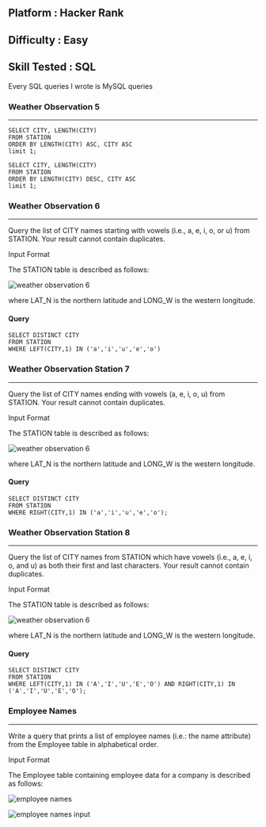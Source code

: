 ## Platform : Hacker Rank
## Difficulty : Easy
## Skill Tested : SQL

Every SQL queries I wrote is MySQL queries

### Weather Observation 5
---
```
SELECT CITY, LENGTH(CITY)
FROM STATION 
ORDER BY LENGTH(CITY) ASC, CITY ASC
limit 1;

SELECT CITY, LENGTH(CITY)
FROM STATION 
ORDER BY LENGTH(CITY) DESC, CITY ASC
limit 1;
```

### Weather Observation 6
---
Query the list of CITY names starting with vowels (i.e., a, e, i, o, or u) from STATION. Your result cannot contain duplicates.

Input Format

The STATION table is described as follows:

![weather observation 6](https://github.com/anaswick/my_portfolio/assets/24541471/d157be95-6f29-4413-858b-b2b66ef0dea9)

where LAT_N is the northern latitude and LONG_W is the western longitude.

#### Query

```
SELECT DISTINCT CITY
FROM STATION
WHERE LEFT(CITY,1) IN ('a','i','u','e','o')
```


### Weather Observation Station 7
---
Query the list of CITY names ending with vowels (a, e, i, o, u) from STATION. Your result cannot contain duplicates.

Input Format

The STATION table is described as follows:

![weather observation 6](https://github.com/anaswick/my_portfolio/assets/24541471/d157be95-6f29-4413-858b-b2b66ef0dea9)

where LAT_N is the northern latitude and LONG_W is the western longitude.

#### Query
```
SELECT DISTINCT CITY
FROM STATION
WHERE RIGHT(CITY,1) IN ('a','i','u','e','o');
```

### Weather Observation Station 8
---
Query the list of CITY names from STATION which have vowels (i.e., a, e, i, o, and u) as both their first and last characters. Your result cannot contain duplicates.

Input Format

The STATION table is described as follows:

![weather observation 6](https://github.com/anaswick/my_portfolio/assets/24541471/d157be95-6f29-4413-858b-b2b66ef0dea9)

where LAT_N is the northern latitude and LONG_W is the western longitude.

#### Query
```
SELECT DISTINCT CITY
FROM STATION
WHERE LEFT(CITY,1) IN ('A','I','U','E','O') AND RIGHT(CITY,1) IN ('A','I','U','E','O');
```

### Employee Names
---

Write a query that prints a list of employee names (i.e.: the name attribute) from the Employee table in alphabetical order.

Input Format

The Employee table containing employee data for a company is described as follows:

![employee names](https://github.com/anaswick/my_portfolio/assets/24541471/00bd012c-f95a-47c6-98f6-22ed36ee94fa)


![employee names input](https://github.com/anaswick/my_portfolio/assets/24541471/aadaff7e-b6dc-47a7-a1ff-3da7c609aa63)
